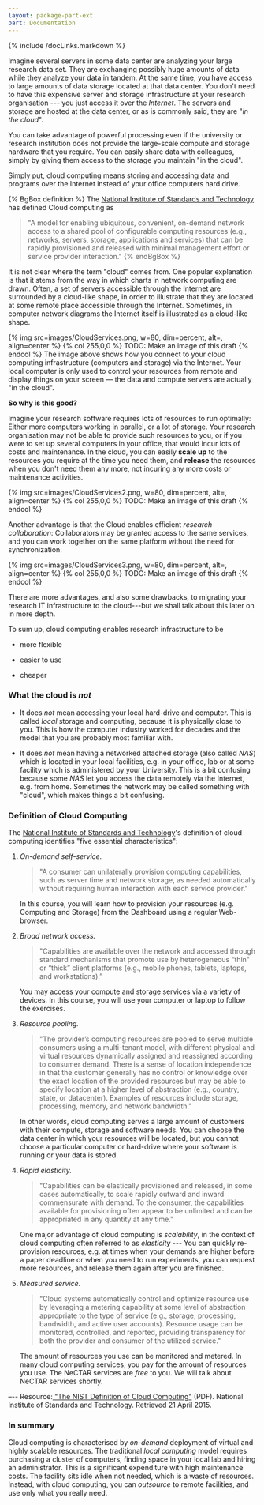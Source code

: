 ```yaml
---
layout: package-part-ext
part: Documentation 
---
```

{% include /docLinks.markdown %}

Imagine several servers in some data center are analyzing your large research data set. 
They are exchanging possibly huge amounts of data while they analyze your data in tandem. 
At the same time, you have access to large amounts of data storage located at that data center.
You don't need to have this expensive server and storage infrastructure at your research organisation --- you just access it over the *Internet*. 
The servers and storage are hosted at the data center, or as is commonly said, they are "*in the cloud*".

You can take advantage of powerful processing even if the university or research institution does not provide the large-scale compute and storage hardware that you require. You can easily share data with colleagues, simply by giving them access to the storage you maintain "in the cloud". 

Simply put, cloud computing means storing and accessing data and programs over the Internet instead of your office computers hard drive.

{% BgBox definition %}
The [National Institute of Standards and Technology](http://en.wikipedia.org/wiki/National_Institute_of_Standards_and_Technology) has defined Cloud computing as 

> "A model for enabling ubiquitous, convenient, on-demand network access to a shared pool of configurable computing resources (e.g., networks, servers, storage, applications and services) that can be rapidly provisioned and released with minimal management effort or service provider interaction."
{% endBgBox %}

It is not clear where the term "cloud" comes from. One popular explanation is that it stems from the way in which charts in network computing are drawn. Often, a set of servers accessible through the Internet are surrounded by a cloud-like shape, in order to illustrate that they are located at some remote place accessible through the Internet. Sometimes, in computer network diagrams the Internet itself is illustrated as a cloud-like shape.


{% img src=images/CloudServices.png, w=80, dim=percent, alt=, align=center %}
{% col 255,0,0 %} 
TODO: Make an image of this draft
{% endcol %}
The image above shows how you connect to your cloud computing infrastructure (computers and storage) via the Internet.
Your local computer is only used to control your resources from remote and display things on your screen — the data and compute servers are actually "in the cloud".

**So why is this good?**

Imagine your research software requires lots of resources to run optimally: Either more computers working in parallel, or a lot of storage. Your research organisation may not be able to provide such resources to you, or if you were to set up several computers in your office, that would incur lots of costs and maintenance. In the cloud, you can easily **scale up** to the resources you require at the time you need them, and **release** the resources when you don't need them any more, not incuring any more costs or maintenance activities. 

{% img src=images/CloudServices2.png, w=80, dim=percent, alt=, align=center %}
{% col 255,0,0 %} 
TODO: Make an image of this draft
{% endcol %}

Another advantage is that the Cloud enables efficient *research collaboration*: Collaborators may be granted access to the same services, and you can work together on the same platform without the need for synchronization.

{% img src=images/CloudServices3.png, w=80, dim=percent, alt=, align=center %}
{% col 255,0,0 %} 
TODO: Make an image of this draft
{% endcol %}


There are more advantages, and also some drawbacks, to migrating your research IT infrastructure to the cloud---but we shall talk about this later on in more depth. 

To sum up, cloud computing enables research infrastructure to be 	

* more flexible	

* easier to use	

* cheaper


### What the cloud is *__not__*

* It does *not* mean accessing your local hard-drive and computer. This is called *local* storage and computing, because it is physically close to you. This is how the computer industry worked for decades and the model that you are probably most familiar with.

* It does *not* mean having a networked attached storage (also called *NAS*) which is located in your local facilities, e.g. in your office, lab or at some facility which is administered by your University. This is a bit confusing because some *NAS* let you access the data remotely via the Internet, e.g. from home. Sometimes the network may be called something with "cloud", which makes things a bit confusing.

### Definition of Cloud Computing

The [National Institute of Standards and Technology](http://en.wikipedia.org/wiki/National_Institute_of_Standards_and_Technology)'s definition of cloud computing identifies "five essential characteristics":

1. *On-demand self-service.* 

    > "A consumer can unilaterally provision computing capabilities, such as server time and network storage, as needed automatically without requiring human interaction with each service provider."
    
    In this course, you will learn how to provision your resources (e.g. Computing and Storage) from the Dashboard using a regular Web-browser.

2. *Broad network access.* 

    > "Capabilities are available over the network and accessed through standard mechanisms that promote use by heterogeneous “thin" or “thick” client platforms (e.g., mobile phones, tablets, laptops, and workstations).”

    You may access your compute and storage services via a variety of devices. In this course, you will use your computer or laptop to follow the exercises.

3. *Resource pooling.* 

    > "The provider’s computing resources are pooled to serve multiple consumers using a multi-tenant model, with different physical and virtual resources dynamically assigned and reassigned according to consumer demand. There is a sense of location independence in that the customer generally has no control or knowledge over the exact location of the provided resources but may be able to specify location at a higher level of abstraction (e.g., country, state, or datacenter). Examples of resources include storage, processing, memory, and network bandwidth."

    In other words, cloud computing serves a large amount of customers with their compute, storage and software needs. You can choose the data center in which your resources will be located, but you cannot choose a particular computer or hard-drive where your software is running or your data is stored.

4. *Rapid elasticity.* 

    > "Capabilities can be elastically provisioned and released, in some cases automatically, to scale rapidly outward and inward commensurate with demand. To the consumer, the capabilities available for provisioning often appear to be unlimited and can be appropriated in any quantity at any time."

    One major advantage of cloud computing is *scalability*, in the context of cloud computing often referred to as *elasticity* --- You can quickly re-provision resources, e.g. at times when your demands are higher before a paper deadline or when you need to run experiments, you can request more resources, and release them again after you are finished. 

5. *Measured service.* 

    > "Cloud systems automatically control and optimize resource use by leveraging a metering capability at some level of abstraction appropriate to the type of service (e.g., storage, processing, bandwidth, and active user accounts). Resource usage can be monitored, controlled, and reported, providing transparency for both the provider and consumer of the utilized service."

    The amount of resources you use can be monitored and metered. In many cloud computing services, you pay for the amount of resources you use. The NeCTAR services are *free* to you. We will talk about NeCTAR services shortly.

–-- Resource:[ "The NIST Definition of Cloud Computing"](http://csrc.nist.gov/publications/nistpubs/800-145/SP800-145.pdf) (PDF). National Institute of Standards and Technology. Retrieved 21 April 2015.


### In summary 

Cloud computing is characterised by *on-demand* deployment of virtual and highly scalable resources. The traditional *local computing* model requires purchasing a cluster of computers, finding space in your local lab and hiring an administrator. This is a significant expenditure with high maintenance costs. The facility sits idle when not needed, which is a waste of resources. Instead, with cloud computing, you can *outsource* to remote facilities, and use only what you really need.


